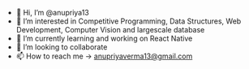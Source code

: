 - 👋 Hi, I’m @anupriya13
- 👀 I’m interested in Competitive Programming, Data Structures, Web Development, Computer Vision and largescale database
- 🌱 I’m currently learning and working on React Native
- 💞️ I’m looking to collaborate 
- 📫 How to reach me -> anupriyaverma13@gmail.com

<!---
anupriya13/anupriya13 is a ✨ special ✨ repository because its `README.md` (this file) appears on your GitHub profile.
You can click the Preview link to take a look at your changes.
--->
